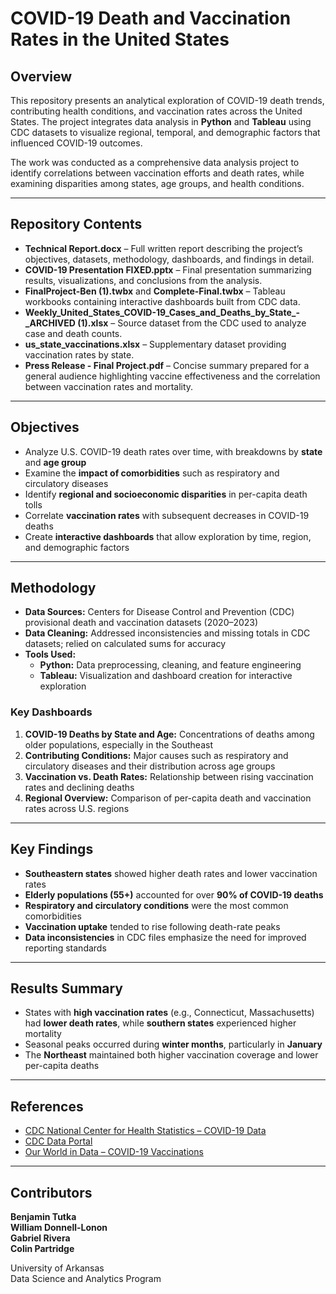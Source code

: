 # COVID-19 Death and Vaccination Rates in the United States

## Overview
This repository presents an analytical exploration of COVID-19 death trends, contributing health conditions, and vaccination rates across the United States. The project integrates data analysis in **Python** and **Tableau** using CDC datasets to visualize regional, temporal, and demographic factors that influenced COVID-19 outcomes.

The work was conducted as a comprehensive data analysis project to identify correlations between vaccination efforts and death rates, while examining disparities among states, age groups, and health conditions.

---

## Repository Contents
- **Technical Report.docx** – Full written report describing the project’s objectives, datasets, methodology, dashboards, and findings in detail.  
- **COVID-19 Presentation FIXED.pptx** – Final presentation summarizing results, visualizations, and conclusions from the analysis.  
- **FinalProject-Ben (1).twbx** and **Complete-Final.twbx** – Tableau workbooks containing interactive dashboards built from CDC data.  
- **Weekly_United_States_COVID-19_Cases_and_Deaths_by_State_-_ARCHIVED (1).xlsx** – Source dataset from the CDC used to analyze case and death counts.  
- **us_state_vaccinations.xlsx** – Supplementary dataset providing vaccination rates by state.  
- **Press Release - Final Project.pdf** – Concise summary prepared for a general audience highlighting vaccine effectiveness and the correlation between vaccination rates and mortality.

---

## Objectives
- Analyze U.S. COVID-19 death rates over time, with breakdowns by **state** and **age group**  
- Examine the **impact of comorbidities** such as respiratory and circulatory diseases  
- Identify **regional and socioeconomic disparities** in per-capita death tolls  
- Correlate **vaccination rates** with subsequent decreases in COVID-19 deaths  
- Create **interactive dashboards** that allow exploration by time, region, and demographic factors  

---

## Methodology
- **Data Sources:** Centers for Disease Control and Prevention (CDC) provisional death and vaccination datasets (2020–2023)  
- **Data Cleaning:** Addressed inconsistencies and missing totals in CDC datasets; relied on calculated sums for accuracy  
- **Tools Used:**  
  - **Python:** Data preprocessing, cleaning, and feature engineering  
  - **Tableau:** Visualization and dashboard creation for interactive exploration  

### Key Dashboards
1. **COVID-19 Deaths by State and Age:** Concentrations of deaths among older populations, especially in the Southeast  
2. **Contributing Conditions:** Major causes such as respiratory and circulatory diseases and their distribution across age groups  
3. **Vaccination vs. Death Rates:** Relationship between rising vaccination rates and declining deaths  
4. **Regional Overview:** Comparison of per-capita death and vaccination rates across U.S. regions  

---

## Key Findings
- **Southeastern states** showed higher death rates and lower vaccination rates  
- **Elderly populations (55+)** accounted for over **90% of COVID-19 deaths**  
- **Respiratory and circulatory conditions** were the most common comorbidities  
- **Vaccination uptake** tended to rise following death-rate peaks  
- **Data inconsistencies** in CDC files emphasize the need for improved reporting standards  

---

## Results Summary
- States with **high vaccination rates** (e.g., Connecticut, Massachusetts) had **lower death rates**, while **southern states** experienced higher mortality  
- Seasonal peaks occurred during **winter months**, particularly in **January**  
- The **Northeast** maintained both higher vaccination coverage and lower per-capita deaths  

---

## References
- [CDC National Center for Health Statistics – COVID-19 Data](https://www.cdc.gov/nchs/covid19/index.htm)  
- [CDC Data Portal](https://data.cdc.gov)  
- [Our World in Data – COVID-19 Vaccinations](https://github.com/owid/covid-19-data)

---

## Contributors
**Benjamin Tutka**  
**William Donnell-Lonon**  
**Gabriel Rivera**  
**Colin Partridge**

University of Arkansas  
Data Science and Analytics Program
